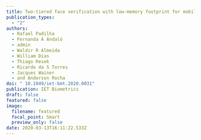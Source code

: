 ```yaml
---
title: Two-tiered face verification with low-memory footprint for mobile devices
publication_types:
  - "2"
authors:
  - Rafael Padilha
  - Fernanda A Andaló
  - admin
  - Waldir R Almeida
  - William Dias
  - Thiago Resek
  - Ricardo da S Torres
  - Jacques Wainer
  - and Anderson Rocha
doi: " 10.1049/iet-bmt.2020.0031"
publication: IET Biometrics
draft: false
featured: false
image:
  filename: featured
  focal_point: Smart
  preview_only: false
date: 2020-03-13T16:11:22.533Z
---
```

